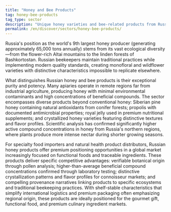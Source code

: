 ```yaml
---
title: "Honey and Bee Products"
tag: honey-bee-products
tag_type: sector
description: "Unique honey varieties and bee-related products from Russia's diverse and pristine landscapes, showcasing natural purity and regional diversity."
permalink: /en/discover/sectors/honey-bee-products/
---
```


Russia's position as the world's 9th largest honey producer (generating approximately 65,000 tons annually) stems from its vast ecological diversity—from the flower-rich Altai mountains to the linden forests of Bashkortostan. Russian beekeepers maintain traditional practices while implementing modern quality standards, creating monofloral and wildflower varieties with distinctive characteristics impossible to replicate elsewhere.

What distinguishes Russian honey and bee products is their exceptional purity and potency. Many apiaries operate in remote regions far from industrial agriculture, producing honey with minimal environmental contaminants and high concentrations of beneficial compounds. The sector encompasses diverse products beyond conventional honey: Siberian pine honey containing natural antioxidants from conifer forests; propolis with documented antimicrobial properties; royal jelly used in premium nutritional supplements; and crystallized honey varieties featuring distinctive textures and flavor profiles. Scientific analysis has confirmed significantly higher active compound concentrations in honey from Russia's northern regions, where plants produce more intense nectar during shorter growing seasons.

For specialty food importers and natural health product distributors, Russian honey products offer premium positioning opportunities in a global market increasingly focused on functional foods and traceable ingredients. These products deliver specific competitive advantages: verifiable botanical origin through pollen analysis; higher-than-average beneficial compound concentrations confirmed through laboratory testing; distinctive crystallization patterns and flavor profiles for connoisseur markets; and compelling provenance narratives linking products to specific ecosystems and traditional beekeeping practices. With shelf-stable characteristics that simplify international logistics and premium packaging often emphasizing regional origin, these products are ideally positioned for the gourmet gift, functional food, and premium culinary ingredient markets.